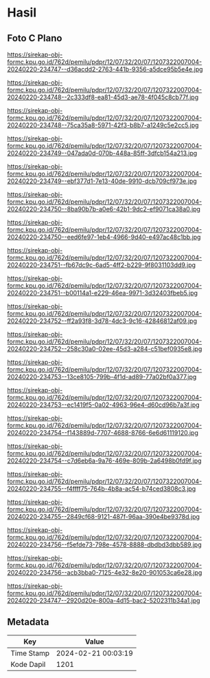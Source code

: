 # Hasil

## Foto C Plano

https://sirekap-obj-formc.kpu.go.id/762d/pemilu/pdpr/12/07/32/20/07/1207322007004-20240220-234747--d36acdd2-2763-441b-9356-a5dce95b5e4e.jpg

https://sirekap-obj-formc.kpu.go.id/762d/pemilu/pdpr/12/07/32/20/07/1207322007004-20240220-234748--2c333df8-ea81-45d3-ae78-4f045c8cb77f.jpg

https://sirekap-obj-formc.kpu.go.id/762d/pemilu/pdpr/12/07/32/20/07/1207322007004-20240220-234748--75ca35a8-5971-42f3-b8b7-a1249c5e2cc5.jpg

https://sirekap-obj-formc.kpu.go.id/762d/pemilu/pdpr/12/07/32/20/07/1207322007004-20240220-234749--047ada0d-070b-448a-85ff-3dfcb154a213.jpg

https://sirekap-obj-formc.kpu.go.id/762d/pemilu/pdpr/12/07/32/20/07/1207322007004-20240220-234749--ebf377d1-7e13-40de-9910-dcb709cf973e.jpg

https://sirekap-obj-formc.kpu.go.id/762d/pemilu/pdpr/12/07/32/20/07/1207322007004-20240220-234750--8ba90b7b-a0e6-42b1-9dc2-ef9071ca38a0.jpg

https://sirekap-obj-formc.kpu.go.id/762d/pemilu/pdpr/12/07/32/20/07/1207322007004-20240220-234750--eed6fe97-1eb4-4966-9d40-e497ac48c1bb.jpg

https://sirekap-obj-formc.kpu.go.id/762d/pemilu/pdpr/12/07/32/20/07/1207322007004-20240220-234751--fb67dc9c-6ad5-4ff2-b229-9f8031103dd9.jpg

https://sirekap-obj-formc.kpu.go.id/762d/pemilu/pdpr/12/07/32/20/07/1207322007004-20240220-234751--b00114a1-e229-46ea-9971-3d32403fbeb5.jpg

https://sirekap-obj-formc.kpu.go.id/762d/pemilu/pdpr/12/07/32/20/07/1207322007004-20240220-234752--ff2a93f8-3d78-4dc3-9c16-42846812af09.jpg

https://sirekap-obj-formc.kpu.go.id/762d/pemilu/pdpr/12/07/32/20/07/1207322007004-20240220-234752--258c30a0-02ee-45d3-a284-c51bef0935e8.jpg

https://sirekap-obj-formc.kpu.go.id/762d/pemilu/pdpr/12/07/32/20/07/1207322007004-20240220-234753--13ce8105-799b-4f1d-ad89-77a02bf0a377.jpg

https://sirekap-obj-formc.kpu.go.id/762d/pemilu/pdpr/12/07/32/20/07/1207322007004-20240220-234753--ec1419f5-0a02-4963-96e4-d60cd96b7a3f.jpg

https://sirekap-obj-formc.kpu.go.id/762d/pemilu/pdpr/12/07/32/20/07/1207322007004-20240220-234754--f143889d-7707-4688-8766-6e6d61119120.jpg

https://sirekap-obj-formc.kpu.go.id/762d/pemilu/pdpr/12/07/32/20/07/1207322007004-20240220-234754--c7d6eb6a-9a76-469e-809b-2a6498b0fd9f.jpg

https://sirekap-obj-formc.kpu.go.id/762d/pemilu/pdpr/12/07/32/20/07/1207322007004-20240220-234755--f4ffff75-764b-4b8a-ac54-b74ced3808c3.jpg

https://sirekap-obj-formc.kpu.go.id/762d/pemilu/pdpr/12/07/32/20/07/1207322007004-20240220-234755--2849cf68-9121-487f-96aa-390e4be9378d.jpg

https://sirekap-obj-formc.kpu.go.id/762d/pemilu/pdpr/12/07/32/20/07/1207322007004-20240220-234756--f5efde73-798e-4578-8888-dbdbd3dbb589.jpg

https://sirekap-obj-formc.kpu.go.id/762d/pemilu/pdpr/12/07/32/20/07/1207322007004-20240220-234756--acb3bba0-7125-4e32-8e20-901053ca6e28.jpg

https://sirekap-obj-formc.kpu.go.id/762d/pemilu/pdpr/12/07/32/20/07/1207322007004-20240220-234747--2920d20e-800a-4d15-bac2-5202311b34a1.jpg


## Metadata

| Key        | Value               |
| ---------- | ------------------- |
| Time Stamp | 2024-02-21 00:03:19 |
| Kode Dapil | 1201                |



